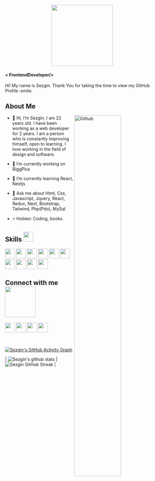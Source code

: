 
<p align="center">
    <img width="200" src="https://aslantasezgin.netlify.app/static/media/logo.71e654640b82d5c2fc36.png">
</p>

<h4> < FrontendDeveloper/> </h4>
<div size='20px'> Hi! My name is Sezgin. Thank You for taking the time to view my GitHub Profile :smile: 
</div>

<h2> About Me </h2>

<img width="55%" align="right" alt="Github" src="https://raw.githubusercontent.com/onimur/.github/master/.resources/git-header.svg" />
  
- 👋 Hi, I’m Sezgin, I am 22 years old. I have been working as a web developer for 2 years. I am a person who is constantly improving himself, open to learning. I love working in the field of design and software.
  
- 🔭 I’m currently working on BiggPlus 
  
- 🌱 I’m currently learning React, Nextjs
  
- 💬 Ask me about Html, Css, Javascript, Jquery, React, Redux, Next, Bootstrap, Tailwind, Php(Pdo), MySql
  
- ⚡ Hobies: Coding, books.

<h2> Skills <img src = "https://media2.giphy.com/media/QssGEmpkyEOhBCb7e1/giphy.gif?cid=ecf05e47a0n3gi1bfqntqmob8g9aid1oyj2wr3ds3mg700bl&rid=giphy.gif" width = 32px> </h2>
  
 <a> <img width ='32px' src ='https://raw.githubusercontent.com/rahulbanerjee26/githubAboutMeGenerator/main/icons/html.svg'> </a>
 <a> <img width ='32px' src ='https://raw.githubusercontent.com/rahulbanerjee26/githubAboutMeGenerator/main/icons/css.svg'> </a>
 <a> <img width ='32px' src ='https://upload.wikimedia.org/wikipedia/commons/d/d5/Tailwind_CSS_Logo.svg'> </a>
 <a> <img width ='32px' src ='https://cdn-icons-png.flaticon.com/512/5968/5968672.png'> </a>
 <a> <img width ='32px' src ='https://raw.githubusercontent.com/rahulbanerjee26/githubAboutMeGenerator/main/icons/javascript.svg'> </a>
<a> <img width ='32px' src ='https://raw.githubusercontent.com/rahulbanerjee26/githubAboutMeGenerator/main/icons/reactjs.svg'> </a>
<a> <img width ='32px' src ='https://cdn.worldvectorlogo.com/logos/redux.svg'> </a>
<a> <img width ='32px' src ='https://bestofjs.org/logos/nextjs.svg'> </a>
<a > <img width ='32px' src ='https://cdn-icons-png.flaticon.com/512/919/919830.png'> </a>
<a > <img width ='32px' src ='https://www.freepnglogos.com/uploads/logo-mysql-png/logo-mysql-mysql-logo-png-images-are-download-crazypng-21.png'> </a>



<h2> Connect with me <img src='https://raw.githubusercontent.com/ShahriarShafin/ShahriarShafin/main/Assets/handshake.gif' width="100px"> </h2>
<a href = 'https://www.linkedin.com/in/sezginaslantas'> <img width = '32px' align= 'center' src="https://raw.githubusercontent.com/rahulbanerjee26/githubAboutMeGenerator/main/icons/linked-in-alt.svg"/></a> 
<a href = 'https://www.twitter.com/aslantaasezginn'> <img width = '32px' align= 'center' src="https://raw.githubusercontent.com/rahulbanerjee26/githubAboutMeGenerator/main/icons/twitter.svg"/></a>  
<a href = 'https://aslantasezgin.netlify.app/'> <img width = '32px' align= 'center' src="https://raw.githubusercontent.com/rahulbanerjee26/githubAboutMeGenerator/main/icons/portfolio.png"/></a> 
<a href = 'https://www.github.com/aslantasezgin'> <img width = '32px' align= 'center' src="https://raw.githubusercontent.com/rahulbanerjee26/githubAboutMeGenerator/main/icons/github.svg"/></a>
  
<br>
<br>
  <br>
  
[![Sezgin's GitHub Activity Graph](https://activity-graph.herokuapp.com/graph?username=aslantasezgin&theme=tokyonight)](https://git.io/praveenscience)

| ![Sezgin's github stats](https://github-readme-stats.vercel.app/api?username=aslantasezgin&show_icons=true&theme=tokyonight) | ![Sezgin GitHub Streak](https://github-readme-streak-stats.herokuapp.com/?user=Aditya664&theme=tokyonight) |



